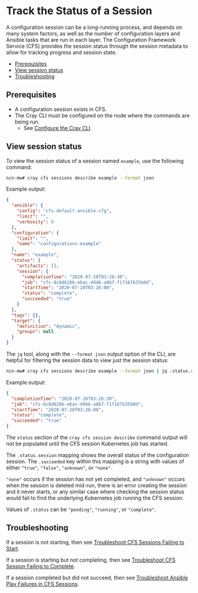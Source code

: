 # Track the Status of a Session

A configuration session can be a long-running process, and depends on many system factors, as well as the number of configuration layers and Ansible
tasks that are run in each layer. The Configuration Framework Service \(CFS\) provides the session status through the session metadata to allow for
tracking progress and session state.

- [Prerequisites](#prerequisites)
- [View session status](#view-session-status)
- [Troubleshooting](#troubleshooting)

## Prerequisites

- A configuration session exists in CFS.
- The Cray CLI must be configured on the node where the commands are being run.
  - See [Configure the Cray CLI](../configure_cray_cli.md).

## View session status

To view the session status of a session named `example`, use the following command:

```bash
ncn-mw# cray cfs sessions describe example --format json
```

Example output:

```json
{
  "ansible": {
    "config": "cfs-default-ansible-cfg",
    "limit": "",
    "verbosity": 0
  },
  "configuration": {
    "limit": "",
    "name": "configurations-example"
  },
  "name": "example",
  "status": {
    "artifacts": [],
    "session": {
      "completionTime": "2020-07-28T03:26:30",
      "job": "cfs-8c8d628b-ebac-4946-a8b7-f1f167b35b0d",
      "startTime": "2020-07-28T03:26:00",
      "status": "complete",
      "succeeded": "true"
    }
  },
  "tags": {},
  "target": {
    "definition": "dynamic",
    "groups": null
  }
}
```

The `jq` tool, along with the `--format json` output option of the CLI, are helpful for filtering the session data to view just the session status:

```bash
ncn-mw# cray cfs sessions describe example --format json | jq .status.session
```

Example output:

```json
{
  "completionTime": "2020-07-28T03:26:30",
  "job": "cfs-8c8d628b-ebac-4946-a8b7-f1f167b35b0d",
  "startTime": "2020-07-28T03:26:00",
  "status": "complete",
  "succeeded": "true"
}
```

The `status` section of the `cray cfs session describe` command output will not be populated until the CFS session Kubernetes job has started.

The `.status.session` mapping shows the overall status of the configuration session. The `.succeeded` key within this mapping is a string with
values of either `"true"`, `"false"`, `"unknown"`, or `"none"`.

`"none"` occurs if the session has not yet completed, and `"unknown"` occurs when the session is deleted mid-run, there is an error creating the session
and it never starts, or any similar case where checking the session status would fail to find the underlying Kubernetes job running the CFS session.

Values of `.status` can be `"pending"`, `"running"`, or `"complete"`.

## Troubleshooting

If a session is not starting, then see [Troubleshoot CFS Sessions Failing to Start](Troubleshoot_CFS_Sessions_Failing_to_Start.md).

If a session is starting but not completing, then see [Troubleshoot CFS Session Failing to Complete](Troubleshoot_CFS_Session_Failing_to_Complete.md).

If a session completed but did not succeed, then see [Troubleshoot Ansible Play Failures in CFS Sessions](#Troubleshoot_Ansible_Play_Failures_in_CFS_Sessions.md).
